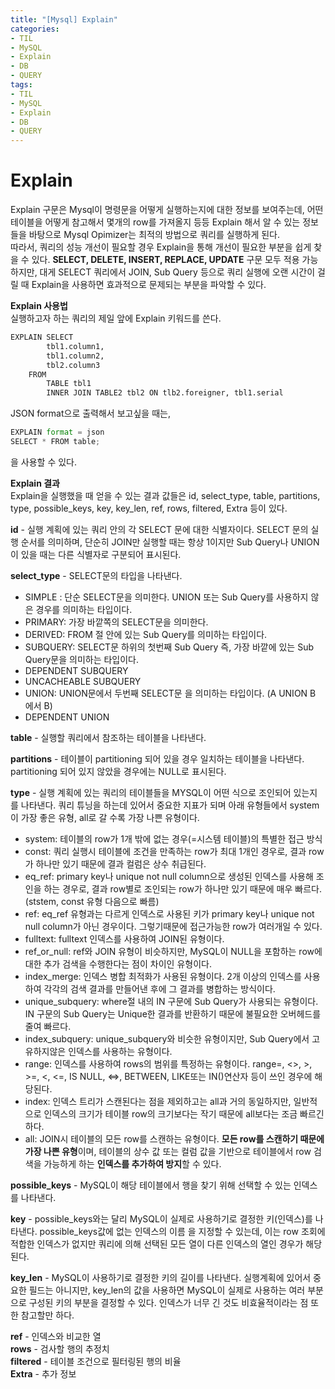 ```yaml
---
title: "[Mysql] Explain"
categories:
- TIL
- MySQL
- Explain
- DB
- QUERY
tags:
- TIL
- MySQL
- Explain
- DB
- QUERY
---
```


# Explain
Explain 구문은 Mysql이 명령문을 어떻게 실행하는지에 대한 정보를 보여주는데, 어떤 테이블을 어떻게 참고해서 몇개의 row를 가져올지 등등 Explain 해서 알 수 있는 정보들을 바탕으로 Mysql Opimizer는 최적의 방법으로 쿼리를 실행하게 된다.   
따라서, 쿼리의 성능 개선이 필요할 경우 Explain을 통해 개선이 필요한 부분을 쉽게 찾을 수 있다. **SELECT, DELETE, INSERT, REPLACE, UPDATE** 구문 모두 적용 가능하지만, 대게 SELECT 쿼리에서 JOIN, Sub Query 등으로 쿼리 실행에 오랜 시간이 걸릴 때 Explain을 사용하면 효과적으로 문제되는 부분을 파악할 수 있다.

**Explain 사용법**   
실행하고자 하는 쿼리의 제일 앞에 Explain 키워드를 쓴다.

```python
EXPLAIN SELECT
		tbl1.column1,
		tbl1.column2,
		tbl2.column3
	FROM
		TABLE tbl1
		INNER JOIN TABLE2 tbl2 ON tlb2.foreigner, tbl1.serial
```

JSON format으로 출력해서 보고싶을 때는,    
```python
EXPLAIN format = json
SELECT * FROM table;
```
을 사용할 수 있다.

**Explain 결과**   
Explain을 실행했을 때 얻을 수 있는 결과 값들은 id,	select_type,	table,	partitions,	type,	possible_keys,	key,	key_len,	ref,	rows,	filtered,	Extra 등이 있다.

**id** - 실행 계획에 있는 쿼리 안의 각 SELECT 문에 대한 식별자이다. SELECT 문의 실행 순서를 의미하며, 단순히 JOIN만 실행할 때는 항상 1이지만 Sub Query나 UNION이 있을 때는 다른 식별자로 구분되어 표시된다.   

**select_type** - SELECT문의 타입을 나타낸다.
- SIMPLE : 단순 SELECT문을 의미한다. UNION 또는 Sub Query를 사용하지 않은 경우를 의미하는 타입이다.
- PRIMARY: 가장 바깥쪽의 SELECT문을 의미한다.
- DERIVED: FROM 절 안에 있는 Sub Query를 의미하는 타입이다.
- SUBQUERY: SELECT문 하위의 첫번째 Sub Query 즉, 가장 바깥에 있는 Sub Query문을 의미하는 타입이다.
- DEPENDENT SUBQUERY
- UNCACHEABLE SUBQUERY
- UNION: UNION문에서 두번째 SELECT문 을 의미하는 타입이다. (A UNION B 에서 B)
- DEPENDENT UNION

**table** - 실행할 쿼리에서 참조하는 테이블을 나타낸다.   

**partitions** - 테이블이 partitioning 되어 있을 경우 일치하는 테이블을 나타낸다. partitioning 되어 있지 않았을 경우에는 NULL로 표시된다.   

**type** - 실행 계획에 있는 쿼리의 테이블들을 MYSQL이 어떤 식으로 조인되어 있는지를 나타낸다. 쿼리 튜닝을 하는데 있어서 중요한 지표가 되며 아래 유형들에서 system이 가장 좋은 유형, all로 갈 수록 가장 나쁜 유형이다.   
- system: 테이블의 row가 1개 밖에 없는 경우(=시스템 테이블)의 특별한 접근 방식   
- const: 쿼리 실행시 테이블에 조건을 만족하는 row가 최대 1개인 경우로, 결과 row가 하나만 있기 때문에 결과 컬럼은 상수 취급된다.
- eq_ref: primary key나 unique not null column으로 생성된 인덱스를 사용해 조인을 하는 경우로, 결과 row별로 조인되는 row가 하나만 있기 때문에 매우 빠르다.(ststem, const 유형 다음으로 빠름)   
- ref: eq_ref 유형과는 다르게 인덱스로 사용된 키가 primary key나 unique not null column가 아닌 경우이다. 그렇기때문에 접근가능한 row가 여러개일 수 있다.   
- fulltext: fulltext 인덱스를 사용하여 JOIN된 유형이다.   
- ref_or_null: ref와 JOIN 유형이 비슷하지만, MySQL이 NULL을 포함하는 row에 대한 추가 검색을 수행한다는 점이 차이인 유형이다.   
- index_merge: 인덱스 병합 최적화가 사용된 유형이다. 2개 이상의 인덱스를 사용하여 각각의 검색 결과를 만들어낸 후에 그 결과를 병합하는 방식이다.
- unique_subquery: where절 내의 IN 구문에 Sub Query가 사용되는 유형이다. IN 구문의 Sub Query는 Unique한 결과를 반환하기 때문에 불필요한 오버헤드를 줄여 빠르다. 
- index_subquery: unique_subquery와 비슷한 유형이지만, Sub Query에서 고유하지않은 인덱스를 사용하는 유형이다. 
- range: 인덱스를 사용하여 rows의 범위를 특정하는 유형이다. range=, <>, >, >=, <, <=, IS NULL, <=>, BETWEEN, LIKE또는 IN()연산자 등이 쓰인 경우에 해당된다.   
- index: 인덱스 트리가 스캔된다는 점을 제외하고는 all과 거의 동일하지만, 일반적으로 인덱스의 크기가 테이블 row의 크기보다는 작기 때문에 all보다는 조금 빠르긴하다.
- all: JOIN시 테이블의 모든 row를 스캔하는 유형이다. **모든 row를 스캔하기 때문에 가장 나쁜 유형**이며, 테이블의 상수 값 또는 컬럼 값을 기반으로 테이블에서 row 검색을 가능하게 하는 **인덱스를 추가하여 방지**할 수 있다.     

**possible_keys** - MySQL이 해당 테이블에서 행을 찾기 위해 선택할 수 있는 인덱스를 나타낸다.   

**key** - possible_keys와는 달리 MySQL이 실제로 사용하기로 결정한 키(인덱스)를 나타낸다. possible_keys값에 없는 인덱스의 이름 을 지정할 수 있는데, 이는  row 조회에 적합한 인덱스가 없지만 쿼리에 의해 선택된 모든 열이 다른 인덱스의 열인 경우가 해당된다.   

**key_len** - MySQL이 사용하기로 결정한 키의 길이를 나타낸다. 실행계획에 있어서 중요한 필드는 아니지만, key_len의 값을  사용하면 MySQL이 실제로 사용하는 여러 부분으로 구성된 키의 부분을 결정할 수 있다. 인덱스가 너무 긴 것도 비효율적이라는 점 또한 참고할만 하다.   

**ref** - 인덱스와 비교한 열   
**rows** - 검사할 행의 추정치   
**filtered** - 테이블 조건으로 필터링된 행의 비율   
**Extra** -  추가 정보

